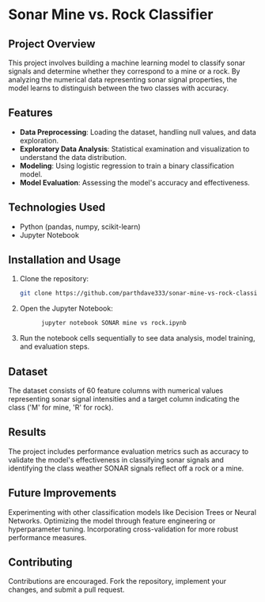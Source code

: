 # Sonar Mine vs. Rock Classifier

## Project Overview
This project involves building a machine learning model to classify sonar signals and determine whether they correspond to a mine or a rock. By analyzing the numerical data representing sonar signal properties, the model learns to distinguish between the two classes with accuracy.

## Features
- **Data Preprocessing**: Loading the dataset, handling null values, and data exploration.
- **Exploratory Data Analysis**: Statistical examination and visualization to understand the data distribution.
- **Modeling**: Using logistic regression to train a binary classification model.
- **Model Evaluation**: Assessing the model's accuracy and effectiveness.

## Technologies Used
- Python (pandas, numpy, scikit-learn)
- Jupyter Notebook

## Installation and Usage
1. Clone the repository:
   ```bash
   git clone https://github.com/parthdave333/sonar-mine-vs-rock-classifier.git
2. Open the Jupyter Notebook:
   ```bash
         jupyter notebook SONAR mine vs rock.ipynb

3. Run the notebook cells sequentially to see data analysis, model training, and evaluation steps.

## Dataset
The dataset consists of 60 feature columns with numerical values representing sonar signal intensities and a target column indicating the class ('M' for mine, 'R' for rock).

## Results
The project includes performance evaluation metrics such as accuracy to validate the model's effectiveness in classifying sonar signals and identifying the class weather SONAR signals reflect off a rock or a mine.

## Future Improvements
Experimenting with other classification models like Decision Trees or Neural Networks.
Optimizing the model through feature engineering or hyperparameter tuning.
Incorporating cross-validation for more robust performance measures.

## Contributing
Contributions are encouraged. Fork the repository, implement your changes, and submit a pull request.
